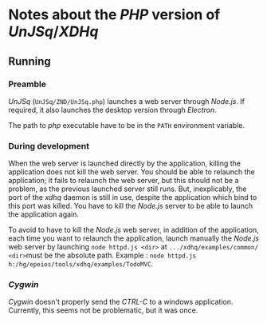 # Notes about the *PHP* version of *UnJSq*/*XDHq*

## Running

### Preamble

*UnJSq* (`UnJSq/ZND/UnJSq.php`) launches a web server through *Node.js*. If required, it also launches the desktop version through *Electron*.

The path to *php* executable have to be in the `PATH` environment variable.

### During development

When the web server is launched directly by the application, killing the application does not kill the web server. You should be able to relaunch the application; it fails to relaunch the web server, but this should not be a problem, as the previous launched server still runs. But, inexplicably, the port of the *xdhq* daemon is still in use, despite the application which bind to this port was killed. You have to kill the *Node.js* server to be able to launch the application again.

To avoid to have to kill the *Node.js* web server, in addition of the application, each time you want to relaunch the application, launch manually the *Node.js* web server by launching `node httpd.js <dir>` at `.../xdhq/examples/common/` `<dir>`must be the absolute path. Example : `node httpd.js h:/hg/epeios/tools/xdhq/examples/TodoMVC`.

### *Cygwin*

*Cygwin* doesn't properly send the *CTRL-C* to a windows application. Currently, this seems not be problematic, but it was once.
